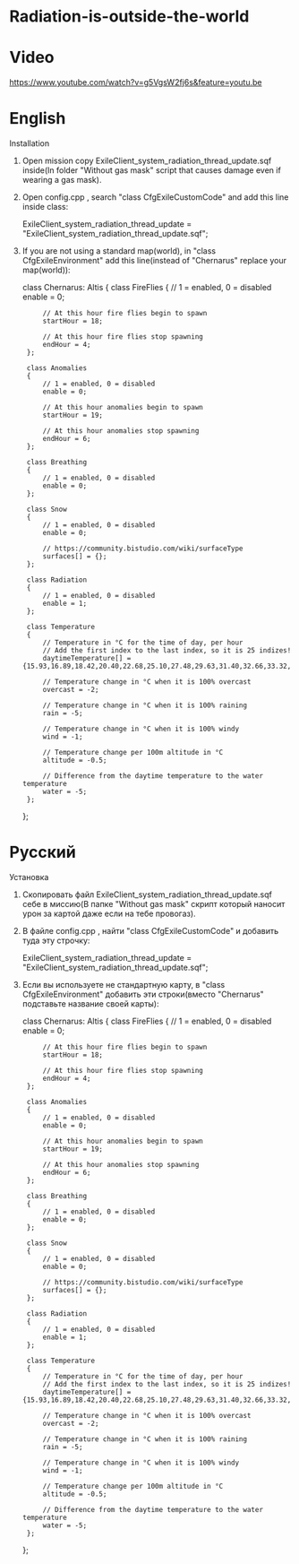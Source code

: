 # Radiation-is-outside-the-world

# Video

https://www.youtube.com/watch?v=g5VgsW2fj6s&feature=youtu.be

# English

Installation

1) Open mission copy ExileClient_system_radiation_thread_update.sqf inside(In folder "Without gas mask" script that causes damage even if wearing a gas mask).

2) Open config.cpp , search "class CfgExileCustomCode" and add this line inside class:

	ExileClient_system_radiation_thread_update = "ExileClient_system_radiation_thread_update.sqf";

3) If you are not using a standard map(world), in "class CfgExileEnvironment" add this line(instead of "Chernarus" replace your map(world)):

	class Chernarus: Altis { 
		class FireFlies
		{
			// 1 = enabled, 0 = disabled
			enable = 0;

			// At this hour fire flies begin to spawn
			startHour = 18;

			// At this hour fire flies stop spawning
			endHour = 4;
		};

		class Anomalies
		{
			// 1 = enabled, 0 = disabled
			enable = 0;

			// At this hour anomalies begin to spawn
			startHour = 19;

			// At this hour anomalies stop spawning
			endHour = 6;
		};

		class Breathing
		{
			// 1 = enabled, 0 = disabled
			enable = 0;
		};

		class Snow
		{
			// 1 = enabled, 0 = disabled
			enable = 0;

			// https://community.bistudio.com/wiki/surfaceType
			surfaces[] = {};
		};

		class Radiation 
		{
			// 1 = enabled, 0 = disabled
			enable = 1;
		};

		class Temperature
		{
			// Temperature in °C for the time of day, per hour
			// Add the first index to the last index, so it is 25 indizes!
			daytimeTemperature[] = {15.93,16.89,18.42,20.40,22.68,25.10,27.48,29.63,31.40,32.66,33.32,33.80,33.80,33.32,32.66,31.40,29.63,27.48,25.10,22.68,20.40,18.42,16.89,15.93,15.93};
		
			// Temperature change in °C when it is 100% overcast
			overcast = -2;

			// Temperature change in °C when it is 100% raining
			rain = -5;

			// Temperature change in °C when it is 100% windy
			wind = -1;

			// Temperature change per 100m altitude in °C
			altitude = -0.5;

			// Difference from the daytime temperature to the water temperature
			water = -5;
		};
	};
  
# Русский

Установка

1) Скопировать файл ExileClient_system_radiation_thread_update.sqf себе в миссию(В папке "Without gas mask" скрипт который наносит урон за картой даже если на тебе провогаз).

2) В файле config.cpp , найти "class CfgExileCustomCode" и добавить туда эту строчку:

	ExileClient_system_radiation_thread_update = "ExileClient_system_radiation_thread_update.sqf";

3) Если вы используете не стандартную карту, в "class CfgExileEnvironment" добавить эти строки(вместо "Chernarus" подставьте название своей карты):

	class Chernarus: Altis { 
		class FireFlies
		{
			// 1 = enabled, 0 = disabled
			enable = 0;

			// At this hour fire flies begin to spawn
			startHour = 18;

			// At this hour fire flies stop spawning
			endHour = 4;
		};

		class Anomalies
		{
			// 1 = enabled, 0 = disabled
			enable = 0;

			// At this hour anomalies begin to spawn
			startHour = 19;

			// At this hour anomalies stop spawning
			endHour = 6;
		};

		class Breathing
		{
			// 1 = enabled, 0 = disabled
			enable = 0;
		};

		class Snow
		{
			// 1 = enabled, 0 = disabled
			enable = 0;

			// https://community.bistudio.com/wiki/surfaceType
			surfaces[] = {};
		};

		class Radiation 
		{
			// 1 = enabled, 0 = disabled
			enable = 1;
		};

		class Temperature
		{
			// Temperature in °C for the time of day, per hour
			// Add the first index to the last index, so it is 25 indizes!
			daytimeTemperature[] = {15.93,16.89,18.42,20.40,22.68,25.10,27.48,29.63,31.40,32.66,33.32,33.80,33.80,33.32,32.66,31.40,29.63,27.48,25.10,22.68,20.40,18.42,16.89,15.93,15.93};
		
			// Temperature change in °C when it is 100% overcast
			overcast = -2;

			// Temperature change in °C when it is 100% raining
			rain = -5;

			// Temperature change in °C when it is 100% windy
			wind = -1;

			// Temperature change per 100m altitude in °C
			altitude = -0.5;

			// Difference from the daytime temperature to the water temperature
			water = -5;
		};
	};
  
